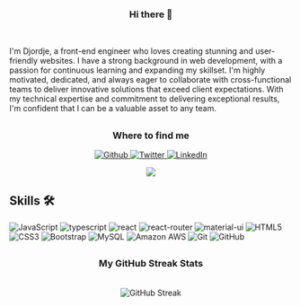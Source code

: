<div align="center">
   <h3>Hi there 👋</h3>
   <br/>
    </div>

I'm Djordje, a front-end engineer who loves creating stunning and user-friendly websites. I have a strong background in web development, with a passion for continuous learning and expanding my skillset. I'm highly motivated, dedicated, and always eager to collaborate with cross-functional teams to deliver innovative solutions that exceed client expectations. With my technical expertise and commitment to delivering exceptional results, I'm confident that I can be a valuable asset to any team.
##

<div align="center">
<h3>Where to find me</h3>
<p>
   <a href="https://github.com/Djo44" target="_blank"><img alt="Github" src="https://img.shields.io/badge/GitHub-%2312100E.svg?&style=for-the-badge&logo=Github&logoColor=white" />
   </a> <a href="https://twitter.com/DordeD" target="_blank"><img alt="Twitter" src="https://img.shields.io/badge/twitter-%231DA1F2.svg?&style=for-the-badge&logo=twitter&logoColor=white" />
   </a> <a href="https://www.linkedin.com/in/djordje-44" target="_blank"><img alt="LinkedIn" src="https://img.shields.io/badge/linkedin-%230077B5.svg?&style=for-the-badge&logo=linkedin&logoColor=white" /></a> 
   
  </a>   <a href="mailto:djordjetelekom@gmail.com"><img src="https://img.shields.io/badge/-Gmail-D14836?style=flat-square&logo=Gmail&logoColor=white"/></a>
 
  
</p>
   </div>


## Skills 🛠️

![JavaScript](https://img.shields.io/badge/-JavaScript-black?style=flat-square&logo=javascript)
![typescript](https://img.shields.io/badge/TypeScript-3178C6?style=flat-square&logo=typescript&logoColor=white)
![react](https://img.shields.io/badge/React-20232A?style=flat-square&logo=react&logoColor=61DAFB)
![react-router](https://img.shields.io/badge/React_Router-CA4245?style=flat-square&logo=react-router&logoColor=white)
![material-ui](https://img.shields.io/badge/Material_UI-0081CB?style=flat-square&logo=mui&logoColor=white)
![HTML5](https://img.shields.io/badge/-HTML5-E34F26?style=flat-square&logo=html5&logoColor=white)
![CSS3](https://img.shields.io/badge/-CSS3-1572B6?style=flat-square&logo=css3)
![Bootstrap](https://img.shields.io/badge/-Bootstrap-563D7C?style=flat-square&logo=bootstrap)
![MySQL](https://img.shields.io/badge/-MySQL-black?style=flat-square&logo=mysql)
![Amazon AWS](https://img.shields.io/badge/Amazon%20AWS-232F3E?style=flat-square&logo=amazon-aws)
![Git](https://img.shields.io/badge/-Git-black?style=flat-square&logo=git)
![GitHub](https://img.shields.io/badge/-GitHub-181717?style=flat-square&logo=github)



##


   <div align="center">
    <h3>My GitHub Streak Stats</h3>
    <br>
    <img src="https://streak-stats.demolab.com?user=Djo44&theme=react&date_format=j%20M%5B%20Y%5D" alt="GitHub Streak" />
</div>

  

                               
